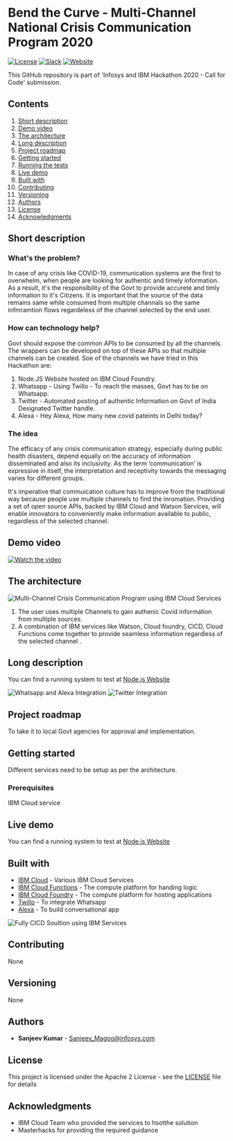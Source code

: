 # Bend the Curve - Multi-Channel National Crisis Communication Program 2020

[![License](https://img.shields.io/badge/License-Apache2-blue.svg)](https://www.apache.org/licenses/LICENSE-2.0) [![Slack](https://img.shields.io/badge/Join-Slack-blue)](https://callforcode.org/slack) [![Website](https://img.shields.io/badge/View-Website-blue)](https://code-and-response.github.io/Project-Sample/)

This GitHub repository is part of 'Infosys and IBM Hackathon 2020 - Call for Code' submission.

## Contents

1. [Short description](#short-description)
1. [Demo video](#demo-video)
1. [The architecture](#the-architecture)
1. [Long description](#long-description)
1. [Project roadmap](#project-roadmap)
1. [Getting started](#getting-started)
1. [Running the tests](#running-the-tests)
1. [Live demo](#live-demo)
1. [Built with](#built-with)
1. [Contributing](#contributing)
1. [Versioning](#versioning)
1. [Authors](#authors)
1. [License](#license)
1. [Acknowledgments](#acknowledgments)

## Short description

### What's the problem?

In case of any crisis like COVID-19, communication systems are the first to overwhelm, when people are looking for authentic and timely information. As a result, it's the responsibility of the Govt to provide accurete and timly information to it's Citizens. It is important that the source of the data remains same while consumed from multiple channals so the same infmramtion flows regardeless of the channel selected by the end user.

### How can technology help?

Govt should expose the common APIs to be consumed by all the channels. The wrappers can be developed on top of these APIs so that multiple channels can be created. Soe of the channels we have tried in this Hackathon are:

1. Node.JS Website hosted on IBM Cloud Foundry.
2. Whatsapp - Using Twillo - To reach the masses, Govt has to be on Whatsapp.
3. Twitter - Automated posting of authentic Information on Govt of India Designated Twitter handle.
4. Alexa - Hey Alexa, How many new covid pateints in Delhi today?

### The idea

The efficacy of any crisis communication strategy, especially during public health disasters, depend equally on the accuracy of information disseminated and also its inclusivity. As the term ‘communication’ is expressive in itself, the interpretation and receptivity towards the messaging varies for different groups.

It's imperative that commuication culture has to improve from the traditional way because people use multiple channels to find the inromation.
Providing a set of open source APIs, backed by IBM Cloud and Watson Services, will enable innovators to conveniently make information available to public, regardless of the selected channel.

## Demo video

[![Watch the video](https://github.com/Code-and-Response/Liquid-Prep/blob/master/images/IBM-interview-video-image.png)](https://youtu.be/vOgCOoy_Bx0)

## The architecture

![Multi-Channel Crisis Communication Program using IBM Cloud Services](https://github.com/sanjeevmagoo/Call-for-Code-Infosys-Bend-The-Curve-Team/blob/master/Solution.jpeg)

1. The user uses multiple Channels to gain authenic Covid information from multiple sources.
2. A combination of IBM services like Watson, Cloud foundry, CICD, Cloud Functions come together to provide seamless information regardless of the selected channel .


## Long description

You can find a running system to test at [Node.js Website](https://covid19test-reflective-quokka-vo.eu-gb.mybluemix.net)

![Whatsapp and Alexa Integration](https://github.com/sanjeevmagoo/Call-for-Code-Infosys-Bend-The-Curve-Team/blob/master/WhatsApp-Alexa.jpeg)
![Twitter Integration](https://github.com/sanjeevmagoo/Call-for-Code-Infosys-Bend-The-Curve-Team/blob/master/Twitter.jpeg)

## Project roadmap

To take it to local Govt agencies for approval and implementation.

## Getting started

Different services need to be setup as per the architecture.

### Prerequisites

IBM Cloud service

## Live demo

You can find a running system to test at [Node.js Website](https://covid19test-reflective-quokka-vo.eu-gb.mybluemix.net)

## Built with

* [IBM Cloud](https://cloud.ibm.com/catalog?search=ibm%20cloud#search_results) - Various IBM Cloud Services
* [IBM Cloud Functions](https://cloud.ibm.com/catalog?search=cloud%20functions#search_results) - The compute platform for handing logic
* [IBM Cloud Foundry](https://cloud.ibm.com/catalog?search=cloud%20foundry#search_results) - The compute platform for hosting applications
* [Twillo](https://www.twilio.com/) - To integrate Whatsapp
* [Alexa](https://developer.amazon.com/en-GB/alexa/) - To build conversational app


![Fully CICD Soultion using IBM Services](https://github.com/sanjeevmagoo/Call-for-Code-Infosys-Bend-The-Curve-Team/blob/master/CICD.JPG)

## Contributing

None

## Versioning

None

## Authors

* **Sanjeev Kumar** - Sanjeev_Magoo@infosys.com

## License

This project is licensed under the Apache 2 License - see the [LICENSE](LICENSE) file for details

## Acknowledgments

* IBM Cloud Team who provided the services to hsotthe solution
* Masterhacks for providing the required guidance
